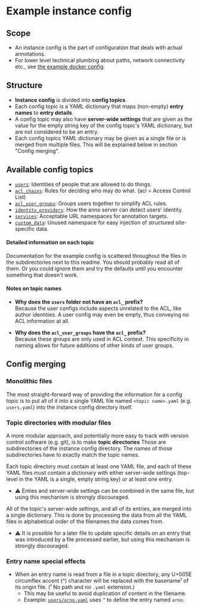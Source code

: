 ﻿
Example instance config
=======================

Scope
-----

* An instance config is the part of configuration that deals with actual
  annotations.
* For lower level technical plumbing about paths, network connectivity
  etc., see [the example docker config](../as22.devdock/config/).



Structure
---------

* __Instance config__ is divided into __config topics__.
* Each config topic is a YAML dictionary that maps (non-empty)
  __entry names__ to __entry details__.
* A config topic may also have __server-wide settings__ that are given as
  the value for the empty string key of the config topic's YAML dictionary,
  but are not considered to be an entry.
* Each config topics YAML dictionary may be given as a single file or is
  merged from multiple files.
  This will be explained below in section "Config merging".


Available config topics
-----------------------

* [`users`](users/):
  Identities of people that are allowed to do things.
* [`acl_chains`](acl_chains/):
  Rules for deciding who may do what. (acl = Access Control List)
* [`acl_user_groups`](acl_user_groups/):
  Groups users together to simplify ACL rules.
* [`identity_providers`](identity_providers/):
  How the anno server can detect users' identity.
* [`services`](services/):
  Acceptable URL namespaces for annotation targets.
* [`custom_data`](custom_data/):
  Unused namespace for easy injection of structured site-specific data.



#### Detailed information on each topic

Documentation for the example config is scattered throughout the files
in the subdirectories next to this readme.
You should probably read all of them.
Or you could ignore them and try the defaults until you encounter
something that doesn't work.



#### Notes on topic names

* __Why does the `users` folder not have an `acl_` prefix?__
  <br>Because the user configs include aspects unrelated to the ACL,
  like author identities.
  A user config may even be empty, thus conveying no ACL information at all.

* __Why does the `acl_user_groups` have the `acl_` prefix?__
  <br>Because these groups are only used in ACL context.
  This specificity in naming allows for future additions of other kinds
  of user groups.



Config merging
--------------

### Monolithic files

The most straight-forward way of providing the information for a config topic
is to put all of it into a single YAML file named `<topic name>.yaml`
(e.g. `users.yaml`) into the instance config directory itself.



### Topic directories with modular files

A more modular approach, and potentially more easy to track with
version control software (e.g. git), is to make __topic directories__
Those are subdirectories of the instance config directory.
The names of those subdirectories have to exactly match the topic names.

Each topic directory must contain at least one YAML file,
and each of these YAML files must contain a dictionary with either
server-wide settings (top-level in the YAML is a single, empty string key)
or at least one entry.

* ⚠ Enties and server-wide settings can be combined in the same file,
  but using this mechanism is strongly discouraged.

All of the topic's server-wide settings, and all of its entries, are merged
into a single dictionary. This is done by processing the data from all the
YAML files in alphabetical order of the filenames the data comes from.

* ⚠ It is possible for a later file to update specific details on an entry
  that was introduced by a file processed earlier,
  but using this mechanism is strongly discouraged.



### Entry name special effects

* When an entry name is read from a file in a topic directory,
  any U+005E circumflex accent (^) character will be replaced with
  the basename¹ of its origin file. (¹ No path and no `.yaml` extension.)
  * This may be useful to avoid duplication of content in the filename.
  * Example: [`users/arno.yaml`](users/arno.yaml) uses `^` to define the
    entry named `arno`.







